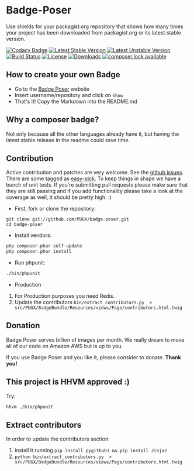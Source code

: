 Badge-Poser
===========

Use shields for your packagist.org repository that shows how many times your project has been downloaded from packagist.org
or its latest stable version.

[![Codacy Badge](https://api.codacy.com/project/badge/Grade/444149b914ad4157bcb39c20a4f3f71d)](https://app.codacy.com/app/JellyBellyDev/badge-poser?utm_source=github.com&utm_medium=referral&utm_content=PUGX/badge-poser&utm_campaign=badger)
[![Latest Stable Version](https://poser.pugx.org/pugx/badge-poser/version.svg)](https://packagist.org/packages/pugx/badge-poser)
[![Latest Unstable Version](https://poser.pugx.org/pugx/badge-poser/v/unstable.svg)](https://packagist.org/packages/pugx/badge-poser)
[![Build Status](https://secure.travis-ci.org/PUGX/badge-poser.svg)](http://travis-ci.org/PUGX/badge-poser)
[![License](https://poser.pugx.org/pugx/badge-poser/license.svg)](https://packagist.org/packages/pugx/badge-poser)
[![Downloads](https://poser.pugx.org/pugx/badge-poser/d/total.svg)](https://packagist.org/packages/pugx/badge-poser)
[![composer.lock available](https://poser.pugx.org/pugx/badge-poser/composerlock)](https://packagist.org/packages/pugx/badge-poser)

## How to create your own Badge
-  Go to the [Badge Poser](https://poser.pugx.org) website
-  Insert username/repository and click on `Show`
-  That's it!  Copy the Markdown into the README.md

## Why a composer badge?

Not only because all the other languages already have it, but having the latest stable release in the readme could save time.

## Contribution

Active contribution and patches are very welcome.
See the [github issues](https://github.com/PUGX/badge-poser/issues?state=open). There are some tagged as [easy-pick](https://github.com/PUGX/badge-poser/issues?labels=easy-pick&page=1&state=open).
To keep things in shape we have a bunch of unit tests. If you're submitting pull requests please
make sure that they are still passing and if you add functionality please
take a look at the coverage as well, it should be pretty high. :)

- First, fork or clone the repository:

```
git clone git://github.com/PUGX/badge-poser.git
cd badge-poser
```

- Install vendors:

``` bash
php composer.phar self-update
php composer.phar install
```

- Run phpunit:

``` bash
./bin/phpunit
```

- Production

1. For Production purposes you need Redis.
2. Update the contributors `bin/extract_contributors.py  > src/PUGX/BadgeBundle/Resources/views/Page/contributors.html.twig`

## Donation
Badge Poser serves billion of images per month. We really dream to move all of our code on Amazon AWS but is up to you.

If you use Badge Poser and you like it, please consider to donate. **Thank you!**

## This project is HHVM approved :)

Try:

``` bash
hhvm ./bin/phpunit
```

## Extract contributors

In order to update the contributors section:

1. install it running `pip install pygithub3 && pip install Jinja2`
2. `python bin/extract_contributors.py  > src/PUGX/BadgeBundle/Resources/views/Page/contributors.html.twig`